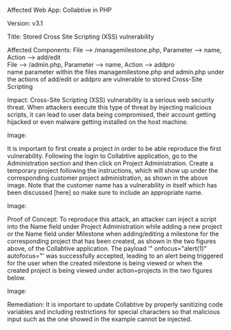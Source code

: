 Affected Web App: Collabtive in PHP

Version: v3.1

Title: Stored Cross Site Scripting (XSS) vulnerability

Affected Components: File --> /managemilestone.php, Parameter --> name, Action --> add/edit <br>
File --> /admin.php, Parameter --> name, Action --> addpro <br>
name parameter within the files managemilestone.php and admin.php under the actions of add/edit or addpro are vulnerable to stored Cross-Site Scripting

Impact: Cross-Site Scripting (XSS) vulnerability is a serious web security threat. When attackers execute this type of threat by injecting malicious scripts, it can lead to user data being compromised, their account getting hijacked or even malware getting installed on the host machine.

Image: 



It is important to first create a project in order to be able reproduce the first vulnerability. Following the login to Collabtive application, go to the Administration section and then click on Project Administration. Create a temporary project following the instructions, which will show up under the corresponding customer project administration, as shown in the above image. Note that the customer name has a vulnerability in itself which has been discussed [here] so make sure to include an appropriate name.

Image: 



Proof of Concept: To reproduce this attack, an attacker can inject a script into the Name field under Project Administration while adding a new project or the Name field under Milestone when adding/editing a milestone for the corresponding project that has been created, as shown in the two figures above, of the Collabtive application. The payload '" onfocus="alert(1)" autofocus="' was successfully accepted, leading to an alert being triggered for the user when the created milestone is being viewed or when the created project is being viewed under action=projects in the two figures below.

Image:





Remediation: It is important to update Collabtive by properly sanitizing code variables and including restrictions for special characters so that malicious input such as the one showed in the example cannot be injected. 
